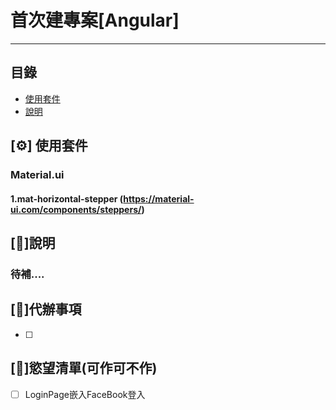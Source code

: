   # 首次建專案[Angular]

****
## 目錄
* [使用套件](#使用套件)
* [說明](#說明)

## [⚙] 使用套件
### Material.ui
#### 1.mat-horizontal-stepper (https://material-ui.com/components/steppers/)

## [📕]說明
### 待補....


## [📃]代辦事項
- [ ]

## [🚀]慾望清單(可作可不作)
- [ ]  LoginPage嵌入FaceBook登入 
